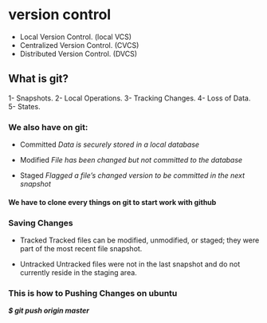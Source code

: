 # version control
- Local Version Control. (local VCS)
- Centralized Version Control. (CVCS)
- Distributed Version Control. (DVCS)
## What is git?
1- Snapshots.
2- Local Operations.
3- Tracking Changes.
4- Loss of Data.
5- States.

### We also have on git:
- Committed
_Data is securely stored in a local database_

- Modified
_File has been changed but not committed to the database_

- Staged
_Flagged a file’s changed version to be committed in the next snapshot_

#### **We have to clone every things on git to start work with github**

### Saving Changes
- Tracked
Tracked files can be modified, unmodified, or staged; they were part of the most recent file snapshot.

- Untracked
Untracked files were not in the last snapshot and do not currently reside in the staging area.

### This is how to Pushing Changes on ubuntu

***$ git push origin master***
